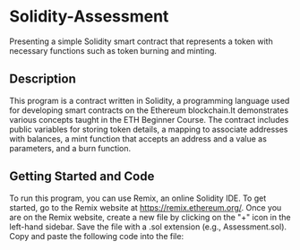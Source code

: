 # Solidity-Assessment
Presenting a simple Solidity smart contract that represents a token with necessary functions such as token burning and minting.

## Description
This program is a contract written in Solidity, a programming language used for developing smart contracts on the Ethereum blockchain.It demonstrates various concepts taught in the ETH Beginner Course. The contract includes public variables for storing token details, a mapping to associate addresses with balances, a mint function that accepts an address and a value as parameters, and a burn function.

## Getting Started and Code
To run this program, you can use Remix, an online Solidity IDE. To get started, go to the Remix website at https://remix.ethereum.org/.
Once you are on the Remix website, create a new file by clicking on the "+" icon in the left-hand sidebar. Save the file with a .sol extension (e.g., Assessment.sol). Copy and paste the following code into the file:

